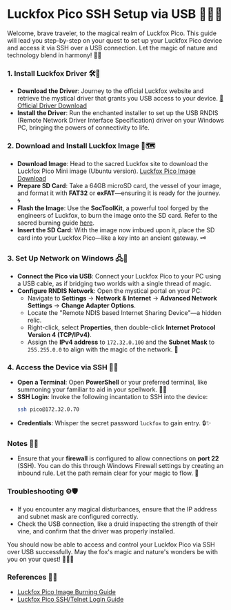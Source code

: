 # Luckfox Pico SSH Setup via USB 🦊🌿✨

Welcome, brave traveler, to the magical realm of Luckfox Pico. This guide will lead you step-by-step on your quest to set up your Luckfox Pico device and access it via SSH over a USB connection. Let the magic of nature and technology blend in harmony! 🍃✨

### 1. Install Luckfox Driver 🛠️🦊
- **Download the Driver**: Journey to the official Luckfox website and retrieve the mystical driver that grants you USB access to your device. [🔗 Official Driver Download](#)
- **Install the Driver**: Run the enchanted installer to set up the USB RNDIS (Remote Network Driver Interface Specification) driver on your Windows PC, bringing the powers of connectivity to life.

### 2. Download and Install Luckfox Image 💾🗺️
- **Download Image**: Head to the sacred Luckfox site to download the Luckfox Pico Mini image (Ubuntu version). [Luckfox Pico Image Download](https://wiki.luckfox.com/Luckfox-Pico/Linux-MacOS-Burn-Image)
- **Prepare SD Card**: Take a 64GB microSD card, the vessel of your image, and format it with **FAT32** or **exFAT**—ensuring it is ready for the journey. 🌀
- **Flash the Image**: Use the **SocToolKit**, a powerful tool forged by the engineers of Luckfox, to burn the image onto the SD card. Refer to the sacred burning guide [here](https://wiki.luckfox.com/Luckfox-Pico/Linux-MacOS-Burn-Image).
- **Insert the SD Card**: With the image now imbued upon it, place the SD card into your Luckfox Pico—like a key into an ancient gateway. 🗝️

### 3. Set Up Network on Windows 🖧🌲
- **Connect the Pico via USB**: Connect your Luckfox Pico to your PC using a USB cable, as if bridging two worlds with a single thread of magic.
- **Configure RNDIS Network**: Open the mystical portal on your PC:
  - Navigate to **Settings** -> **Network & Internet** -> **Advanced Network Settings** -> **Change Adapter Options**.
  - Locate the "Remote NDIS based Internet Sharing Device"—a hidden relic.
  - Right-click, select **Properties**, then double-click **Internet Protocol Version 4 (TCP/IPv4)**.
  - Assign the **IPv4 address** to `172.32.0.100` and the **Subnet Mask** to `255.255.0.0` to align with the magic of the network. 🌌

### 4. Access the Device via SSH 🔑🦉
- **Open a Terminal**: Open **PowerShell** or your preferred terminal, like summoning your familiar to aid in your spellwork. 🧙‍♂️
- **SSH Login**: Invoke the following incantation to SSH into the device:
  ```sh
  ssh pico@172.32.0.70
  ```
- **Credentials**: Whisper the secret password `luckfox` to gain entry. 🔒✨

### Notes 📝🌿
- Ensure that your **firewall** is configured to allow connections on **port 22** (SSH). You can do this through Windows Firewall settings by creating an inbound rule. Let the path remain clear for your magic to flow. 🌠

### Troubleshooting ⚙️🛡️
- If you encounter any magical disturbances, ensure that the IP address and subnet mask are configured correctly.
- Check the USB connection, like a druid inspecting the strength of their vine, and confirm that the driver was properly installed.

You should now be able to access and control your Luckfox Pico via SSH over USB successfully. May the fox's magic and nature's wonders be with you on your quest! 🎉🦊✨

### References 🔗📜
- [Luckfox Pico Image Burning Guide](https://wiki.luckfox.com/Luckfox-Pico/Linux-MacOS-Burn-Image)
- [Luckfox Pico SSH/Telnet Login Guide](https://wiki.luckfox.com/Luckfox-Pico/SSH-Telnet-Login)

